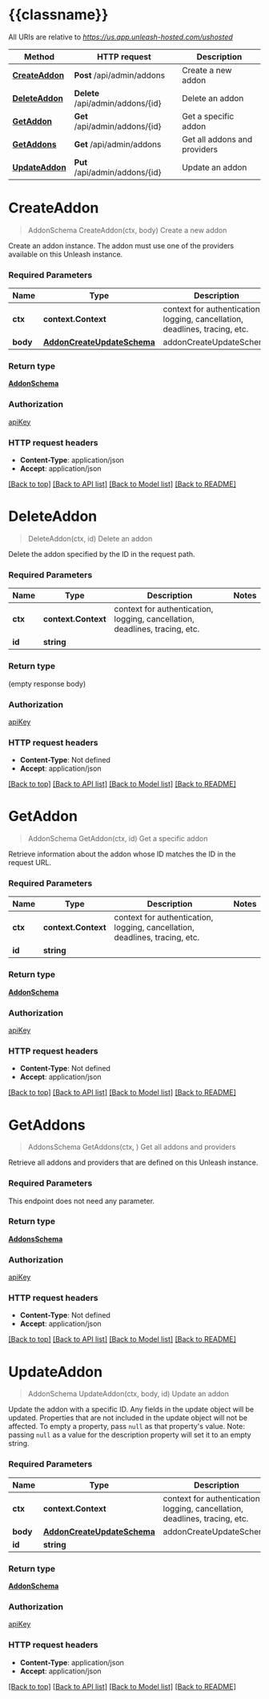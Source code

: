 # {{classname}}

All URIs are relative to *https://us.app.unleash-hosted.com/ushosted*

Method | HTTP request | Description
------------- | ------------- | -------------
[**CreateAddon**](AddonsApi.md#CreateAddon) | **Post** /api/admin/addons | Create a new addon
[**DeleteAddon**](AddonsApi.md#DeleteAddon) | **Delete** /api/admin/addons/{id} | Delete an addon
[**GetAddon**](AddonsApi.md#GetAddon) | **Get** /api/admin/addons/{id} | Get a specific addon
[**GetAddons**](AddonsApi.md#GetAddons) | **Get** /api/admin/addons | Get all addons and providers
[**UpdateAddon**](AddonsApi.md#UpdateAddon) | **Put** /api/admin/addons/{id} | Update an addon

# **CreateAddon**
> AddonSchema CreateAddon(ctx, body)
Create a new addon

Create an addon instance. The addon must use one of the providers available on this Unleash instance.

### Required Parameters

Name | Type | Description  | Notes
------------- | ------------- | ------------- | -------------
 **ctx** | **context.Context** | context for authentication, logging, cancellation, deadlines, tracing, etc.
  **body** | [**AddonCreateUpdateSchema**](AddonCreateUpdateSchema.md)| addonCreateUpdateSchema | 

### Return type

[**AddonSchema**](addonSchema.md)

### Authorization

[apiKey](../README.md#apiKey)

### HTTP request headers

 - **Content-Type**: application/json
 - **Accept**: application/json

[[Back to top]](#) [[Back to API list]](../README.md#documentation-for-api-endpoints) [[Back to Model list]](../README.md#documentation-for-models) [[Back to README]](../README.md)

# **DeleteAddon**
> DeleteAddon(ctx, id)
Delete an addon

Delete the addon specified by the ID in the request path.

### Required Parameters

Name | Type | Description  | Notes
------------- | ------------- | ------------- | -------------
 **ctx** | **context.Context** | context for authentication, logging, cancellation, deadlines, tracing, etc.
  **id** | **string**|  | 

### Return type

 (empty response body)

### Authorization

[apiKey](../README.md#apiKey)

### HTTP request headers

 - **Content-Type**: Not defined
 - **Accept**: application/json

[[Back to top]](#) [[Back to API list]](../README.md#documentation-for-api-endpoints) [[Back to Model list]](../README.md#documentation-for-models) [[Back to README]](../README.md)

# **GetAddon**
> AddonSchema GetAddon(ctx, id)
Get a specific addon

Retrieve information about the addon whose ID matches the ID in the request URL.

### Required Parameters

Name | Type | Description  | Notes
------------- | ------------- | ------------- | -------------
 **ctx** | **context.Context** | context for authentication, logging, cancellation, deadlines, tracing, etc.
  **id** | **string**|  | 

### Return type

[**AddonSchema**](addonSchema.md)

### Authorization

[apiKey](../README.md#apiKey)

### HTTP request headers

 - **Content-Type**: Not defined
 - **Accept**: application/json

[[Back to top]](#) [[Back to API list]](../README.md#documentation-for-api-endpoints) [[Back to Model list]](../README.md#documentation-for-models) [[Back to README]](../README.md)

# **GetAddons**
> AddonsSchema GetAddons(ctx, )
Get all addons and providers

Retrieve all addons and providers that are defined on this Unleash instance.

### Required Parameters
This endpoint does not need any parameter.

### Return type

[**AddonsSchema**](addonsSchema.md)

### Authorization

[apiKey](../README.md#apiKey)

### HTTP request headers

 - **Content-Type**: Not defined
 - **Accept**: application/json

[[Back to top]](#) [[Back to API list]](../README.md#documentation-for-api-endpoints) [[Back to Model list]](../README.md#documentation-for-models) [[Back to README]](../README.md)

# **UpdateAddon**
> AddonSchema UpdateAddon(ctx, body, id)
Update an addon

Update the addon with a specific ID. Any fields in the update object will be updated. Properties that are not included in the update object will not be affected. To empty a property, pass `null` as that property's value.  Note: passing `null` as a value for the description property will set it to an empty string.

### Required Parameters

Name | Type | Description  | Notes
------------- | ------------- | ------------- | -------------
 **ctx** | **context.Context** | context for authentication, logging, cancellation, deadlines, tracing, etc.
  **body** | [**AddonCreateUpdateSchema**](AddonCreateUpdateSchema.md)| addonCreateUpdateSchema | 
  **id** | **string**|  | 

### Return type

[**AddonSchema**](addonSchema.md)

### Authorization

[apiKey](../README.md#apiKey)

### HTTP request headers

 - **Content-Type**: application/json
 - **Accept**: application/json

[[Back to top]](#) [[Back to API list]](../README.md#documentation-for-api-endpoints) [[Back to Model list]](../README.md#documentation-for-models) [[Back to README]](../README.md)

